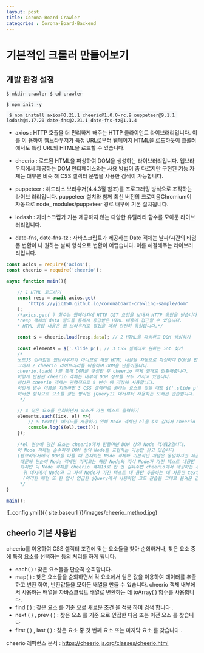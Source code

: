 ```yaml
---
layout: post
title: Corona-Board-Crawler
categories : Corona-Board-Backend
---
```

# 기본적인 크롤러 만들어보기
## 개발 환경 설정

<span style='background-color: #f6f8fa'> ``` $ mkdir crawler $ cd crawler ```  </span>

<span style='background-color: #f6f8fa'>``` $ npm init -y ```   </span>

<span style='background-color: #f6f8fa'>``` $ npm install axios@0.21.1 cheerio@1.0.0-rc.9 puppeteer@9.1.1 lodash@4.17.20 date-fns@2.21.1 date-fns-tz@1.1.4```   </span>


- axios : HTTP 호출을 더 편리하게 해주는 HTTP 클라이언트 라이브러리입니다. 이를 이 용하여 웹브라우저가 특정 URL로부터 웹페이지 HTML을 로드하듯이 크롤러에서도 특정 URL의 HTML을 로드할 수 있습니다.   

-  cheerio : 로드된 HTML을 파싱하여 DOM을 생성하는 라이브러리입니다. 웹브라우저에서 제공하는 DOM 인터페이스와는 사용 방법이 좀 다르지만 구현된 기능 자체는 대부분 비슷 해 CSS 셀렉터 문법을 사용한 검색이 가능합니다.  

- puppeteer : 헤드리스 브라우저(4.4.3절 참조)를 프로그래밍 방식으로 조작하는 라이브 러리입니다. puppeteer 설치와 함께 최신 버전의 크로미움Chromium이 자동으로 node_ modules/puppeteer 경로 내부에 기본 설치됩니다.  

- lodash : 자바스크립가 기본 제공하지 않는 다양한 유틸리티 함수를 모아둔 라이브러리입니다. 

- date-fns, date-fns-tz : 자바스크립트가 제공하는 Date 객체는 날짜/시간의 타임존 변환이 나 원하는 날짜 형식으로 변환이 어렵습니다. 이를 해결해주는 라이브러리입니다. 

~~~ javascript
const axios = require('axios');
const cheerio = require('cheerio');

async function main(){

    // 1 HTML 로드하기    
    const resp = await axios.get(        
        'https://yjiq150.github.io/coronaboard-crawling-sample/dom'  
    );
    /*axios.get( ) 함수는 웹페이지에 HTTP GET 요청을 보내서 HTTP 응답을 받습니다. 
    *resp 객체의 data 필드를 통해서 응답받은 HTML 내용에 접근할 수 있습니다.
    * HTML 응답 내용은 웹 브라우저로 열었을 때와 완전히 동일합니다.*/

    const $ = cheerio.load(resp.data); // 2 HTML을 파싱하고 DOM 생성하기
   
    const elements = $('.slide p'); // 3 CSS 셀렉터로 원하는 요소 찾기
    /*
    노드JS 런타임은 웹브라우저가 아니므로 해당 HTML 내용을 자동으로 파싱하여 DOM을 만들어 주지는 못합니다. 
    그래서 2 cheerio 라이브러리를 이용하여 DOM을 만들어줍니다. 
    cheerio.load( )를 통해 DOM을 구성한 후 cheerio 객체 형태로 반환해줍니다. 
    이렇게 반환된 cheerio 객체는 내부에 DOM 정보를 모두 가지고 있습니다.
    생성된 cheerio 객체는 관행적으로 $ 변수 에 저장해 사용합니다. 
    이렇게 변수 이름을 지정하면 3 CSS 셀렉터로 원하는 요소를 찾을 때도 $('.slide p') 형식으로 호출할 수 있어 편리합니다. 
    이러한 형식으로 요소를 찾는 방식은 jQuery11 에서부터 사용하는 오래된 관습입니다. 
     */

    // 4 찾은 요소를 순회하면서 요소가 가진 텍스트 출력하기
    elements.each((idx, el) =>{
        // 5 text() 메서드를 사용하기 위해 Node 객체인 el을 $로 감싸서 cheerio 객체로 변환
        console.log($(el).text());
    });
    
    /*el 변수에 담긴 요소는 cheerio에서 만들어낸 DOM 상의 Node 객체12입니다. 
    이 Node 객체는 순수하게 DOM 상의 Node를 표현하는 기능만 갖고 있습니다
    (웹브라우저에서 DOM을 다룰 때 존재하는 Node 객체와 기본적인 개념은 동일하지만 제공되는 기능에 차이가 있습니다).
     때문에 단순히 Node 객체만 가지고는 해당 Node와 자식 Node가 가진 텍스트 내용만 손쉽게 추출할 방법이 없습니다. 
     하지만 이 Node 객체를 cheerio 객체13로 한 번 감싸주면 cheerio에서 제공하는 추가 기능을 사용할 수 있게 됩니다.
      위 예시에서 Node와 그 자식 Node가 가진 텍스트 내 용만 추출하는 데 사용한 text( ) 함수가 바로 cheerio에서 제공되는 기능입니다.
      (이러한 패턴 또 한 앞서 언급한 jQuery에서 사용하던 코드 관습을 그대로 옮겨온 겁니다)
     */
}

main();
~~~

![_config.yml]({{ site.baseurl }}/images/cheerio_method.jpg)   

## cheerio 기본 사용법
cheerio를 이용하여 CSS 셀렉터 조건에 맞는 요소들을 찾아 순회하거나, 찾은 요소 중에 특정 요소를 선택하는 등의 처리를 하게 됩니다.
 - each( ) : 찾은 요소들을 단순히 순회합니다. 
 - map( ) : 찾은 요소들을 순회하면서 각 요소에서 얻은 값을 이용하여 데이터를 추출하고 변환 하여, 반환값들을 모아둔 배열을 만들 수 있습니다. cheerio 객체 내부에서 사용하는 배열을 자바스크립트 배열로 변환하는 데 toArray( ) 함수를 사용합니다.
 - find ( ) : 찾은 요소 를 기준 으로 새로운 조건 을 적용 하여 검색 합니다 .
 - next ( ) , prev ( ) : 찾은 요소 를 기준 으로 인접한 다음 또는 이전 요소 를 찾습니다 
 - first ( ) , last ( ) : 찾은 요소 중 첫 번째 요소 또는 마지막 요소 를 찾습니다 .
 
 cheerio 레퍼런스 문서 : https://cheerio.js.org/classes/cheerio.html 